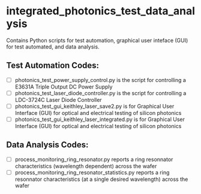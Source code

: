 # integrated_photonics_test_data_analysis
Contains Python scripts for test automation, graphical user inteface (GUI) for test automated, and data analysis.

## Test Automation Codes:
- [ ] photonics_test_power_supply_control.py is the script for controlling a E3631A Triple Output DC Power Supply
- [ ] photonics_test_laser_diode_controller.py is the script for controlling a LDC-3724C Laser Diode Controller
- [ ] photonics_test_gui_keithley_laser_save2.py is for Graphical User Interface (GUI) for optical and electrical testing of silicon photonics
- [ ] photonics_test_gui_keithley_laser_integrated.py is for Graphical User Interface (GUI) for optical and electrical testing of silicon photonics

## Data Analysis Codes:
- [ ] process_monitoring_ring_resonator.py  reports a ring resonnator characteristics (wavelength dependent) across the wafer
- [ ] process_monitoring_ring_resonator_statistics.py reports a ring resonnator characteristics (at a single desired wavelength) across the wafer
